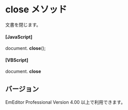 # close メソッド

文書を閉じます。

#### \[JavaScript\]

document. **close**();

#### \[VBScript\]

document. **close**

## バージョン

EmEditor Professional Version 4.00 以上で利用できます。